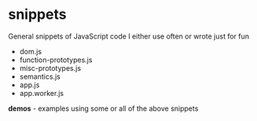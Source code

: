 snippets
==================

General snippets of JavaScript code I either use often or wrote just for fun

- dom.js
- function-prototypes.js
- misc-prototypes.js
- semantics.js
- app.js
- app.worker.js

**demos** - examples using some or all of the above snippets

